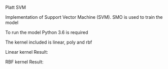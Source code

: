 Platt SVM

Implementation of Support Vector Machine (SVM). SMO is used to train the model

To run the model Python 3.6 is required

The kernel included is linear, poly and rbf

Linear kernel Result:

RBF kernel Result:

